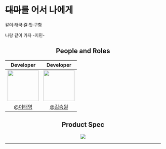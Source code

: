 <html>
<body>
  <h1><s>대마</s>를 어서 나에게</h1>
  
  <s>같이 태국 갈 팟 구함</s>
  <p>나랑 같이 가자 -지민-</p>

  <div align="center">
    
  <div class="peoples">
    
  ## People and Roles
    
  <div>
    
|                                                     Developer                                                     |                                                     Developer                                                     |
|:-----------------------------------------------------------------------------------------------------------------:|:-----------------------------------------------------------------------------------------------------------------:|
| [<img src="https://avatars.githubusercontent.com/u/66201947?v=4" width="100">](https://github.com/daybreak312) | [<img src="https://avatars.githubusercontent.com/u/107746917?s=460&v=4" width="100">](https://github.com/ori0o0p)    |
|                                   <a href="https://github.com/daybreak312">@이태영</a>                                |                                   <a href="https://github.com/ori0o0p">@김승원</a>                            |
  </div>

  <div>


  </div>
  
  </div>
  

<h2>Product Spec</h2>
<img src="https://github.com/daemawiki/daemawiki_back/assets/107746917/35325c41-8459-4a3b-8ee1-8eb4abce94ed">

</div>

---
  
</body>

</html>
